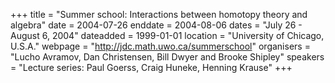 +++
title = "Summer school: Interactions between homotopy theory and algebra"
date = 2004-07-26
enddate = 2004-08-06
dates = "July 26 - August 6, 2004"
dateadded = 1999-01-01
location = "University of Chicago, U.S.A."
webpage = "http://jdc.math.uwo.ca/summerschool"
organisers = "Lucho Avramov, Dan Christensen, Bill Dwyer and Brooke Shipley"
speakers = "Lecture series: Paul Goerss, Craig Huneke, Henning Krause"
+++
